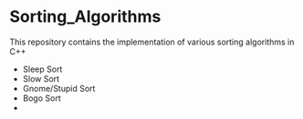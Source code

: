 # Sorting_Algorithms

This repository contains the implementation of various sorting algorithms in C++
- Sleep Sort
- Slow Sort
- Gnome/Stupid Sort
- Bogo Sort
- 
